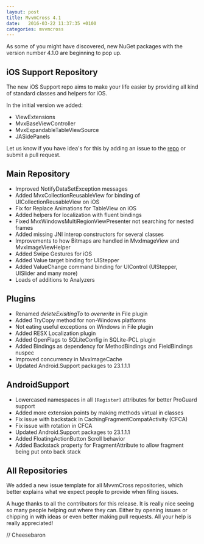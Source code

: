 ```yaml
---
layout: post
title: MvvmCross 4.1
date:   2016-03-22 11:37:35 +0100
categories: mvvmcross
---
```

As some of you might have discovered, new NuGet packages with the version number 4.1.0 are beginning to pop up.

##  iOS Support Repository

The new iOS Support repo aims to make your life easier by providing all kind of standard classes and helpers for iOS.

In the initial version we added:
- ViewExtensions
- MvxBaseViewController
- MvxExpandableTableViewSource
- JASidePanels

Let us know if you have idea's for this by adding an issue to the [repo](https://github.com/MvvmCross/MvvmCross-iOSSupport) or submit a pull request.

##  Main Repository

- Improved NotifyDataSetException messages
- Added MvxCollectionReusableView for binding of UICollectionReusableView on iOS
- Fix for Replace Animations for TableView on iOS
- Added helpers for localization with fluent bindings
- Fixed MvxWindowsMultiRegionViewPresenter not searching for nested frames
- Added missing JNI interop constructors for several classes
- Improvements to how Bitmaps are handled in MvxImageView and MvxImageViewHelper
- Added Swipe Gestures for iOS
- Added Value target binding for UIStepper
- Added ValueChange command binding for UIControl (UIStepper, UISlider and many more)
- Loads of additions to Analyzers

## Plugins

- Renamed *deleteExisitingTo* to *overwrite* in File plugin
- Added TryCopy method for non-Windows platforms
- Not eating useful exceptions on Windows in File plugin
- Added RESX Localization plugin
- Added OpenFlags to SQLiteConfig in SQLite-PCL plugin
- Added Bindings as dependency for MethodBindings and FieldBindings nuspec
- Improved concurrency in MvxImageCache
- Updated Android.Support packages to 23.1.1.1

## AndroidSupport

- Lowercased namespaces in all `[Register]` attributes for better ProGuard support
- Added more extension points by making methods virtual in classes
- Fix issue with backstack in CachingFragmentCompatActivity (CFCA)
- Fix issue with rotation in CFCA
- Updated Android.Support packages to 23.1.1.1
- Added FloatingActionButton Scroll behavior
- Added Backstack property for FragmentAttribute to allow fragment being put onto back stack

## All Repositories

We added a new issue template for all MvvmCross repositories, which better explains what we expect people to provide when filing issues.

A huge thanks to all the contributors for this release. It is really nice seeing so many people helping out where they can. Either by opening issues or chipping in with ideas or even better making pull requests. All your help is really appreciated!

// Cheesebaron